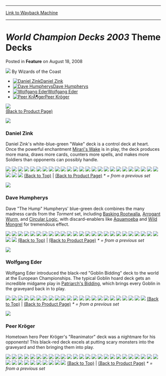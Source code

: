 
---
[Link to Wayback Machine](https://web.archive.org/web/20220703021626/https://magic.wizards.com/en/articles/archive/feature/world-champion-decks-2003-theme-decks-2008-08-18)

[_metadata_:author]:- "Wizards of the Coast"
[_metadata_:description]:- "Daniel Zink Dave Humpherys Wolfgang Eder Peer Kröger   (Back to Product Page)  Daniel Zink Daniel Zink's white-blue-green `Wake` deck is a control deck at heart. Once the powerful enchantment Mirari's Wake is in play, the deck produces more mana, draws more cards, counters more spells, and makes more Soldiers than opponents can possibly handle."
[_metadata_:generator]:- "Drupal 7 (http://drupal.org)"
[_metadata_:publish_date]:- "2008-08-18"
[_metadata_:title]:- "World Champion Decks 2003 Theme Decks"
[_metadata_:wayback_capture_timestamp]:- "2022-07-03 02:16:26+00:00"
[_metadata_:wayback_raw_url]:- "https://web.archive.org/web/20220703021626id_/https://magic.wizards.com/en/articles/archive/feature/world-champion-decks-2003-theme-decks-2008-08-18"
[_metadata_:wayback_url]:- "https://magic.wizards.com/en/articles/archive/feature/world-champion-decks-2003-theme-decks-2008-08-18"
---


*World Champion Decks 2003* Theme Decks
=======================================



 Posted in **Feature**
 on August 18, 2008 






![](https://media.magic.wizards.com/styles/auth_small/public/images/person/wizards_author.jpg)
By Wizards of the Coast














* [![Daniel Zink](https://media.magic.wizards.com/image_legacy_migration/global/images/magic_expansion_worldchampionshipdecks2003_td1SmallPic_en.jpg)Daniel Zink](#deck1)
* [![Dave Humpherys](https://media.magic.wizards.com/image_legacy_migration/global/images/magic_expansion_worldchampionshipdecks2003_td2SmallPic_en.jpg)Dave Humpherys](#deck2)
* [![Wolfgang Eder](https://media.magic.wizards.com/image_legacy_migration/global/images/magic_expansion_worldchampionshipdecks2003_td3SmallPic_en.jpg)Wolfgang Eder](#deck3)
* [![Peer KrÃ¶ger](https://media.magic.wizards.com/image_legacy_migration/global/images/magic_expansion_worldchampionshipdecks2003_td4SmallPic_en.jpg)Peer Kröger](#deck4)





[![](https://media.magic.wizards.com/image_legacy_migration/global/images/magic_expansion_worldchampionshipdecks2003_expansionLogo_en.jpg)  
 (Back to Product Page)](/en/articles/archive/world-championship-decks-2003-2008-08-12)






![](https://media.magic.wizards.com/image_legacy_migration/Magic/Assets/divider_bar_lg.gif)


### Daniel Zink


Daniel Zink's white-blue-green "Wake" deck is a control deck at heart. Once the powerful enchantment [Mirari's Wake](https://gatherer.wizards.com/Pages/Card/Details.aspx?name=Mirari%27s+Wake) is in play, the deck produces more mana, draws more cards, counters more spells, and makes more Soldiers than opponents can possibly handle.


![](http://gatherer.wizards.com/Handlers/Image.ashx?type=card&name=)
![](http://gatherer.wizards.com/Handlers/Image.ashx?type=card&name=)
![](http://gatherer.wizards.com/Handlers/Image.ashx?type=card&name=)
![](http://gatherer.wizards.com/Handlers/Image.ashx?type=card&name=)
![](http://gatherer.wizards.com/Handlers/Image.ashx?type=card&name=)
![](http://gatherer.wizards.com/Handlers/Image.ashx?type=card&name=)
![](http://gatherer.wizards.com/Handlers/Image.ashx?type=card&name=)
![](http://gatherer.wizards.com/Handlers/Image.ashx?type=card&name=)
![](http://gatherer.wizards.com/Handlers/Image.ashx?type=card&name=)
![](http://gatherer.wizards.com/Handlers/Image.ashx?type=card&name=)
![](http://gatherer.wizards.com/Handlers/Image.ashx?type=card&name=)
![](http://gatherer.wizards.com/Handlers/Image.ashx?type=card&name=)
![](http://gatherer.wizards.com/Handlers/Image.ashx?type=card&name=)
![](http://gatherer.wizards.com/Handlers/Image.ashx?type=card&name=)
![](http://gatherer.wizards.com/Handlers/Image.ashx?type=card&name=)
![](http://gatherer.wizards.com/Handlers/Image.ashx?type=card&name=)
![](http://gatherer.wizards.com/Handlers/Image.ashx?type=card&name=)
![](http://gatherer.wizards.com/Handlers/Image.ashx?type=card&name=)
![](http://gatherer.wizards.com/Handlers/Image.ashx?type=card&name=)
![](http://gatherer.wizards.com/Handlers/Image.ashx?type=card&name=)
![](http://gatherer.wizards.com/Handlers/Image.ashx?type=card&name=)
![](http://gatherer.wizards.com/Handlers/Image.ashx?type=card&name=)
![](http://gatherer.wizards.com/Handlers/Image.ashx?type=card&name=)
![](http://gatherer.wizards.com/Handlers/Image.ashx?type=card&name=)
![](http://gatherer.wizards.com/Handlers/Image.ashx?type=card&name=)
![](http://gatherer.wizards.com/Handlers/Image.ashx?type=card&name=)
![](http://gatherer.wizards.com/Handlers/Image.ashx?type=card&name=)
![](http://gatherer.wizards.com/Handlers/Image.ashx?type=card&name=)
[(Back to Top)](#top) | [(Back to Product Page)](/en/articles/archive/world-championship-decks-2003-2008-08-12)
*\* = from a previous set*  
  
![](https://media.magic.wizards.com/image_legacy_migration/Magic/Assets/divider_bar_lg.gif)


### Dave Humpherys


Dave "The Hump" Humpherys' blue-green deck combines the many madness cards from the *Torment* set, including [Basking Rootwalla](https://gatherer.wizards.com/Pages/Card/Details.aspx?name=Basking+Rootwalla), [Arrogant Wurm](https://gatherer.wizards.com/Pages/Card/Details.aspx?name=Arrogant+Wurm), and [Circular Logic](https://gatherer.wizards.com/Pages/Card/Details.aspx?name=Circular+Logic), with discard-enablers like [Aquamoeba](https://gatherer.wizards.com/Pages/Card/Details.aspx?name=Aquamoeba) and [Wild Mongrel](https://gatherer.wizards.com/Pages/Card/Details.aspx?name=Wild+Mongrel) for tremendous effect.


![](http://gatherer.wizards.com/Handlers/Image.ashx?type=card&name=)
![](http://gatherer.wizards.com/Handlers/Image.ashx?type=card&name=)
![](http://gatherer.wizards.com/Handlers/Image.ashx?type=card&name=)
![](http://gatherer.wizards.com/Handlers/Image.ashx?type=card&name=)
![](http://gatherer.wizards.com/Handlers/Image.ashx?type=card&name=)
![](http://gatherer.wizards.com/Handlers/Image.ashx?type=card&name=)
![](http://gatherer.wizards.com/Handlers/Image.ashx?type=card&name=)
![](http://gatherer.wizards.com/Handlers/Image.ashx?type=card&name=)
![](http://gatherer.wizards.com/Handlers/Image.ashx?type=card&name=)
![](http://gatherer.wizards.com/Handlers/Image.ashx?type=card&name=)
![](http://gatherer.wizards.com/Handlers/Image.ashx?type=card&name=)
![](http://gatherer.wizards.com/Handlers/Image.ashx?type=card&name=)
![](http://gatherer.wizards.com/Handlers/Image.ashx?type=card&name=)
![](http://gatherer.wizards.com/Handlers/Image.ashx?type=card&name=)
![](http://gatherer.wizards.com/Handlers/Image.ashx?type=card&name=)
![](http://gatherer.wizards.com/Handlers/Image.ashx?type=card&name=)
![](http://gatherer.wizards.com/Handlers/Image.ashx?type=card&name=)
![](http://gatherer.wizards.com/Handlers/Image.ashx?type=card&name=)
![](http://gatherer.wizards.com/Handlers/Image.ashx?type=card&name=)
![](http://gatherer.wizards.com/Handlers/Image.ashx?type=card&name=)
![](http://gatherer.wizards.com/Handlers/Image.ashx?type=card&name=)
![](http://gatherer.wizards.com/Handlers/Image.ashx?type=card&name=)
![](http://gatherer.wizards.com/Handlers/Image.ashx?type=card&name=)
![](http://gatherer.wizards.com/Handlers/Image.ashx?type=card&name=)
![](http://gatherer.wizards.com/Handlers/Image.ashx?type=card&name=)
![](http://gatherer.wizards.com/Handlers/Image.ashx?type=card&name=)
![](http://gatherer.wizards.com/Handlers/Image.ashx?type=card&name=)
[(Back to Top)](#top) | [(Back to Product Page)](/en/articles/archive/world-championship-decks-2003-2008-08-12)
*\* = from a previous set*  
  
![](https://media.magic.wizards.com/image_legacy_migration/Magic/Assets/divider_bar_lg.gif)


### Wolfgang Eder


Wolfgang Eder introduced the black-red "Goblin Bidding" deck to the world at the European Championships. The typical Goblin hoard deck gets an incredible midgame play in [Patriarch's Bidding](https://gatherer.wizards.com/Pages/Card/Details.aspx?name=Patriarch%27s+Bidding), which brings every Goblin in the graveyard back in to play.


![](http://gatherer.wizards.com/Handlers/Image.ashx?type=card&name=)
![](http://gatherer.wizards.com/Handlers/Image.ashx?type=card&name=)
![](http://gatherer.wizards.com/Handlers/Image.ashx?type=card&name=)
![](http://gatherer.wizards.com/Handlers/Image.ashx?type=card&name=)
![](http://gatherer.wizards.com/Handlers/Image.ashx?type=card&name=)
![](http://gatherer.wizards.com/Handlers/Image.ashx?type=card&name=)
![](http://gatherer.wizards.com/Handlers/Image.ashx?type=card&name=)
![](http://gatherer.wizards.com/Handlers/Image.ashx?type=card&name=)
![](http://gatherer.wizards.com/Handlers/Image.ashx?type=card&name=)
![](http://gatherer.wizards.com/Handlers/Image.ashx?type=card&name=)
![](http://gatherer.wizards.com/Handlers/Image.ashx?type=card&name=)
![](http://gatherer.wizards.com/Handlers/Image.ashx?type=card&name=)
![](http://gatherer.wizards.com/Handlers/Image.ashx?type=card&name=)
![](http://gatherer.wizards.com/Handlers/Image.ashx?type=card&name=)
![](http://gatherer.wizards.com/Handlers/Image.ashx?type=card&name=)
![](http://gatherer.wizards.com/Handlers/Image.ashx?type=card&name=)
![](http://gatherer.wizards.com/Handlers/Image.ashx?type=card&name=)
![](http://gatherer.wizards.com/Handlers/Image.ashx?type=card&name=)
![](http://gatherer.wizards.com/Handlers/Image.ashx?type=card&name=)
![](http://gatherer.wizards.com/Handlers/Image.ashx?type=card&name=)
![](http://gatherer.wizards.com/Handlers/Image.ashx?type=card&name=)
![](http://gatherer.wizards.com/Handlers/Image.ashx?type=card&name=)
![](http://gatherer.wizards.com/Handlers/Image.ashx?type=card&name=)
[(Back to Top)](#top) | [(Back to Product Page)](/en/articles/archive/world-championship-decks-2003-2008-08-12)
*\* = from a previous set*  
  
![](https://media.magic.wizards.com/image_legacy_migration/Magic/Assets/divider_bar_lg.gif)


### Peer Kröger


Hometown hero Peer Kröger's "Reanimator" deck was a nightmare for his opponents! This black-red deck excels at putting scary monsters into the graveyard and then bringing them into play.


![](http://gatherer.wizards.com/Handlers/Image.ashx?type=card&name=)
![](http://gatherer.wizards.com/Handlers/Image.ashx?type=card&name=)
![](http://gatherer.wizards.com/Handlers/Image.ashx?type=card&name=)
![](http://gatherer.wizards.com/Handlers/Image.ashx?type=card&name=)
![](http://gatherer.wizards.com/Handlers/Image.ashx?type=card&name=)
![](http://gatherer.wizards.com/Handlers/Image.ashx?type=card&name=)
![](http://gatherer.wizards.com/Handlers/Image.ashx?type=card&name=)
![](http://gatherer.wizards.com/Handlers/Image.ashx?type=card&name=)
![](http://gatherer.wizards.com/Handlers/Image.ashx?type=card&name=)
![](http://gatherer.wizards.com/Handlers/Image.ashx?type=card&name=)
![](http://gatherer.wizards.com/Handlers/Image.ashx?type=card&name=)
![](http://gatherer.wizards.com/Handlers/Image.ashx?type=card&name=)
![](http://gatherer.wizards.com/Handlers/Image.ashx?type=card&name=)
![](http://gatherer.wizards.com/Handlers/Image.ashx?type=card&name=)
![](http://gatherer.wizards.com/Handlers/Image.ashx?type=card&name=)
![](http://gatherer.wizards.com/Handlers/Image.ashx?type=card&name=)
![](http://gatherer.wizards.com/Handlers/Image.ashx?type=card&name=)
![](http://gatherer.wizards.com/Handlers/Image.ashx?type=card&name=)
![](http://gatherer.wizards.com/Handlers/Image.ashx?type=card&name=)
![](http://gatherer.wizards.com/Handlers/Image.ashx?type=card&name=)
![](http://gatherer.wizards.com/Handlers/Image.ashx?type=card&name=)
![](http://gatherer.wizards.com/Handlers/Image.ashx?type=card&name=)
![](http://gatherer.wizards.com/Handlers/Image.ashx?type=card&name=)
![](http://gatherer.wizards.com/Handlers/Image.ashx?type=card&name=)
![](http://gatherer.wizards.com/Handlers/Image.ashx?type=card&name=)
![](http://gatherer.wizards.com/Handlers/Image.ashx?type=card&name=)
![](http://gatherer.wizards.com/Handlers/Image.ashx?type=card&name=)
![](http://gatherer.wizards.com/Handlers/Image.ashx?type=card&name=)
![](http://gatherer.wizards.com/Handlers/Image.ashx?type=card&name=)
![](http://gatherer.wizards.com/Handlers/Image.ashx?type=card&name=)
![](http://gatherer.wizards.com/Handlers/Image.ashx?type=card&name=)
![](http://gatherer.wizards.com/Handlers/Image.ashx?type=card&name=)
![](http://gatherer.wizards.com/Handlers/Image.ashx?type=card&name=)
![](http://gatherer.wizards.com/Handlers/Image.ashx?type=card&name=)
![](http://gatherer.wizards.com/Handlers/Image.ashx?type=card&name=)
[(Back to Top)](#top) | [(Back to Product Page)](/en/articles/archive/world-championship-decks-2003-2008-08-12)
*\* = from a previous set*  
  






